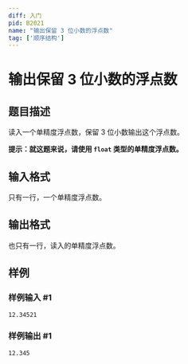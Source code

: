 ```yaml
---
diff: 入门
pid: B2021
name: "输出保留 3 位小数的浮点数"
tag: ['顺序结构']
---
```

# 输出保留 3 位小数的浮点数
## 题目描述

读入一个单精度浮点数，保留 $3$ 位小数输出这个浮点数。

**提示：就这题来说，请使用 `float` 类型的单精度浮点数。**
## 输入格式

只有一行，一个单精度浮点数。
## 输出格式

也只有一行，读入的单精度浮点数。
## 样例

### 样例输入 #1
```
12.34521
```
### 样例输出 #1
```
12.345
```
